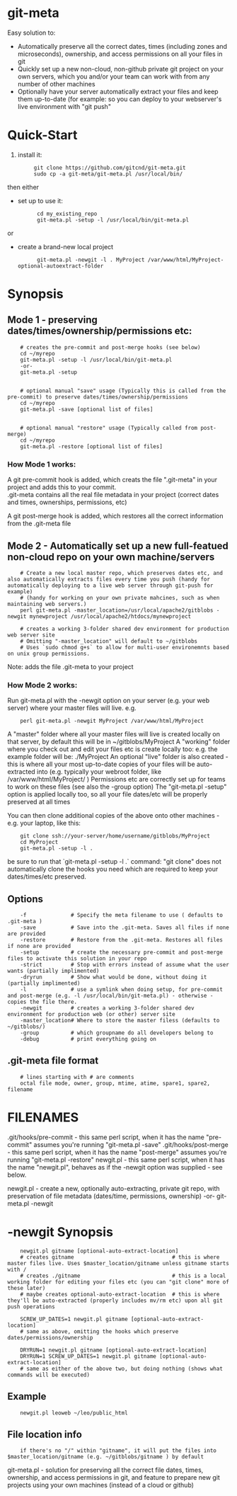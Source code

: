 # git-meta

Easy solution to:

- Automatically preserve all the correct dates, times (including zones and microseconds), ownership, and access permissions on all your files in git
- Quickly set up a new non-cloud, non-github private git project on your own servers, which you and/or your team can work with from any number of other machines
- Optionally have your server automatically extract your files and keep them up-to-date (for example: so you can deploy to your webserver's live environment with "git push"

# Quick-Start

1. install it:

            git clone https://github.com/gitcnd/git-meta.git
            sudo cp -a git-meta/git-meta.pl /usr/local/bin/

then either

- set up to use it:

            cd my_existing_repo
            git-meta.pl -setup -l /usr/local/bin/git-meta.pl

or

- create a brand-new local project

            git-meta.pl -newgit -l . MyProject /var/www/html/MyProject-optional-autoextract-folder

# Synopsis

## Mode 1 - preserving dates/times/ownership/permissions etc:

        # creates the pre-commit and post-merge hooks (see below)
        cd ~/myrepo
        git-meta.pl -setup -l /usr/local/bin/git-meta.pl
        -or-
        git-meta.pl -setup


        # optional manual "save" usage (Typically this is called from the pre-commit) to preserve dates/times/ownership/permissions
        cd ~/myrepo
        git-meta.pl -save [optional list of files]


        # optional manual "restore" usage (Typically called from post-merge)
        cd ~/myrepo
        git-meta.pl -restore [optional list of files]

### How Mode 1 works:

A git pre-commit hook is added, which creats the file ".git-meta" in your project and adds this to your commit.  
.git-meta contains all the real file metadata in your project (correct dates and times, ownerships, permissions, etc)

A git post-merge hook is added, which restores all the correct information from the .git-meta file

## Mode 2 - Automatically set up a new full-featued non-cloud repo on your own machine/servers

        # Create a new local master repo, which preserves dates etc, and also automatically extracts files every time you push (handy for automatically deploying to a live web server through git-push for example)
        # (handy for working on your own private mahcines, such as when maintaining web servers.)
        perl git-meta.pl -master_location=/usr/local/apache2/gitblobs -newgit mynewproject /usr/local/apache2/htdocs/mynewproject

        # creates a working 3-folder shared dev environment for production web server site
        # Omitting "-master_location" will default to ~/gitblobs
        # Uses `sudo chmod g+s` to allow for multi-user environemnts based on unix group permissions.

Note: adds the file .git-meta to your project

### How Mode 2 works:

Run git-meta.pl with the -newgit option on your server (e.g. your web server) where your master files will live.  e.g.

        perl git-meta.pl -newgit MyProject /var/www/html/MyProject

A "master" folder where all your master files will live is created locally on that server, by default this will be in ~/gitblobs/MyProject
A "working" folder where you check out and edit your files etc is create locally too: e.g. the example folder will be: ./MyProject
An optional "live" folder is also created - this is where all your most up-to-date copies of your files will be auto-extracted into (e.g. typically your webroot folder, like /var/www/html/MyProject/ )
Permissions etc are correctly set up for teams to work on these files (see also the -group option)
The "git-meta.pl -setup" option is applied locally too, so all your file dates/etc will be properly preserved at all times

You can then clone additional copies of the above onto other machines - e.g. your laptop, like this:

        git clone ssh://your-server/home/username/gitblobs/MyProject
        cd MyProject
        git-meta.pl -setup -l . 

be sure to run that \`git-meta.pl -setup -l .\` command: "git clone" does not automatically clone the hooks you need which are required to keep your dates/times/etc preserved.

## Options

        -f              # Specify the meta filename to use ( defaults to .git-meta )
        -save           # Save into the .git-meta. Saves all files if none are provided
        -restore        # Restore from the .git-meta. Restores all files if none are provided
        -setup          # create the necessary pre-commit and post-merge files to activate this solution in your repo
        -strict         # Stop with errors instead of assume what the user wants (partially implimented)
        -dryrun         # Show what would be done, without doing it (partially implimented)
        -l              # use a symlink when doing setup, for pre-commit and post-merge (e.g. -l /usr/local/bin/git-meta.pl) - otherwise - copies the file there.
        -newgit         # creates a working 3-folder shared dev environment for production web (or other) server site
        -master_location# Where to store the master filess (defaults to ~/gitblobs/)
        -group          # which groupname do all developers belong to
        -debug          # print everything going on

## .git-meta file format

        # lines starting with # are comments
        octal file mode, owner, group, mtime, atime, spare1, spare2, filename

# FILENAMES

.git/hooks/pre-commit	- this same perl script, when it has the name "pre-commit" assumes you're running "git-meta.pl -save"
.git/hooks/post-merge	- this same perl script, when it has the name "post-merge" assumes you're running "git-meta.pl -restore"
newgit.pl		- this same perl script, when it has the name "newgit.pl", behaves as if the -newgit option was supplied - see below.

newgit.pl - create a new, optionally auto-extracting, private git repo, with preservation of file metadata (dates/time, permissions, ownership)
 -or-
git-meta.pl -newgit

# -newgit Synopsis

        newgit.pl gitname [optional-auto-extract-location]
        # creates gitname                               # this is where master files live. Uses $master_location/gitname unless gitname starts with /
        # creates ./gitname                             # this is a local working folder for editing your files etc (you can "git clone" more of these later)
        # maybe creates optional-auto-extract-location  # this is where they'll be auto-extracted (properly includes mv/rm etc) upon all git push operations

        SCREW_UP_DATES=1 newgit.pl gitname [optional-auto-extract-location]
        # same as above, omitting the hooks which preserve dates/permissions/ownership

        DRYRUN=1 newgit.pl gitname [optional-auto-extract-location]
        DRYRUN=1 SCREW_UP_DATES=1 newgit.pl gitname [optional-auto-extract-location]
        # same as either of the above two, but doing nothing (shows what commands will be executed)

## Example

        newgit.pl leoweb ~/leo/public_html

## File location info

        if there's no "/" within "gitname", it will put the files into $master_location/gitname (e.g. ~/gitblobs/gitname ) by default

git-meta.pl - solution for preserving all the correct file dates, times, ownership, and access permissions in git, and feature to prepare new git projects using your own machines (instead of a cloud or github)
